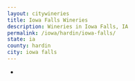 ```yaml
---
layout: citywineries
title: Iowa Falls Wineries
description: Wineries in Iowa Falls, IA
permalink: /iowa/hardin/iowa-falls/
state: ia
county: hardin
city: iowa falls
---
```

-
